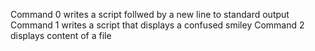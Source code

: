 Command 0 writes a script follwed by a new line to standard output
Command 1 writes a script that displays a confused smiley
Command 2 displays content of a file
